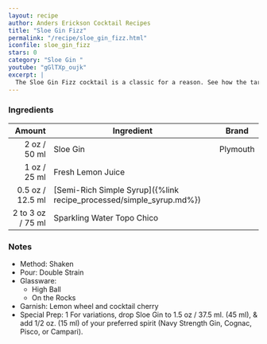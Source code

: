 ```yaml
---
layout: recipe
author: Anders Erickson Cocktail Recipes
title: "Sloe Gin Fizz"
permalink: "/recipe/sloe_gin_fizz.html"
iconfile: sloe_gin_fizz
stars: 0
category: "Sloe Gin "
youtube: "gGlTXp_oujk"
excerpt: |
  The Sloe Gin Fizz cocktail is a classic for a reason. See how the tartness of sloe berries influence this tasty drink.
---
```


### Ingredients

|    Amount | Ingredient                                                | Brand    |
| --------: | --------------------------------------------------------- | -------- |
|      2 oz / 50 ml | Sloe Gin                                                  | Plymouth |
|      1 oz / 25 ml | Fresh Lemon Juice                                         |
|    0.5 oz / 12.5 ml | [Semi-Rich Simple Syrup]({%link recipe_processed/simple_syrup.md%}) |
| 2 to 3 oz / 75 ml | Sparkling Water Topo Chico                                |

### Notes

- Method: Shaken
- Pour: Double Strain
- Glassware:
  - High Ball
  - On the Rocks
- Garnish: Lemon wheel and cocktail cherry
- Special Prep: 1 For variations, drop Sloe Gin to 1.5 oz / 37.5 ml. (45 ml), & add 1/2 oz. (15 ml) of your preferred spirit (Navy Strength Gin, Cognac, Pisco, or Campari).
